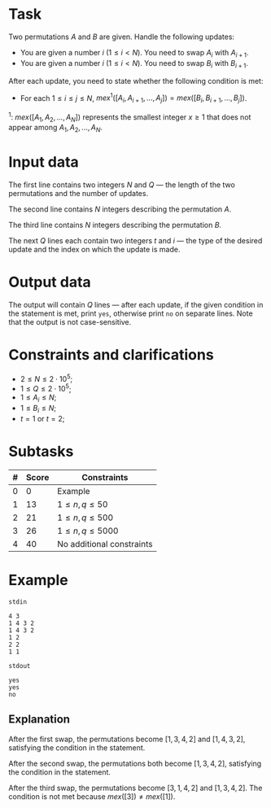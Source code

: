 
# Task

Two permutations $A$ and $B$ are given. Handle the following updates:

* You are given a number $i$ ($1 \leq i < N$). You need to swap $A_i$ with $A_{i+1}$.
* You are given a number $i$ ($1 \leq i < N$). You need to swap $B_i$ with $B_{i+1}$.

After each update, you need to state whether the following condition is met:

* For each $1 \le i \le j \le N$,  $mex^{1}([A_i,A_{i+1},...,A_j]) = mex([B_i,B_{i+1},...,B_j])$.

$^{1}: \ mex([A_1,A_2,...,A_N])$ represents the smallest integer $x \ge 1$ that does not appear among $A_1,A_2,...,A_N$.

# Input data

The first line contains two integers $N$ and $Q$ — the length of the two permutations and the number of updates.

The second line contains $N$ integers describing the permutation $A$.

The third line contains $N$ integers describing the permutation $B$.

The next $Q$ lines each contain two integers $t$ and $i$ — the type of the desired update and the index on which the update is made.

# Output data

The output will contain $Q$ lines — after each update, if the given condition in the statement is met, print `yes`, otherwise print `no` on separate lines. Note that the output is not case-sensitive.

# Constraints and clarifications

* $2 \leq N \leq 2 \cdot 10^5$;
* $1 \le Q \le 2 \cdot 10^5$;
* $1 \leq A_i \leq N$;
* $1 \leq B_i \leq N$;
* $t = 1$ or $t = 2$;

# Subtasks

|#|Score|Constraints|
|-|-|--------|
|0|0|Example|
|1|13|$1 \leq n,q \leq 50$|
|2|21|$1 \leq n,q \leq 500$|
|3|26|$1 \leq n,q \leq 5000$|
|4|40|No additional constraints|

# Example

`stdin`
```
4 3
1 4 3 2
1 4 3 2
1 2
2 2
1 1
```

`stdout`
```
yes
yes
no
```

## Explanation

After the first swap, the permutations become $[1,3,4,2]$ and $[1,4,3,2]$, satisfying the condition in the statement.

After the second swap, the permutations both become $[1,3,4,2]$, satisfying the condition in the statement.

After the third swap, the permutations become $[3,1,4,2]$ and $[1,3,4,2]$. The condition is not met because $mex([3]) \neq mex([1])$.
